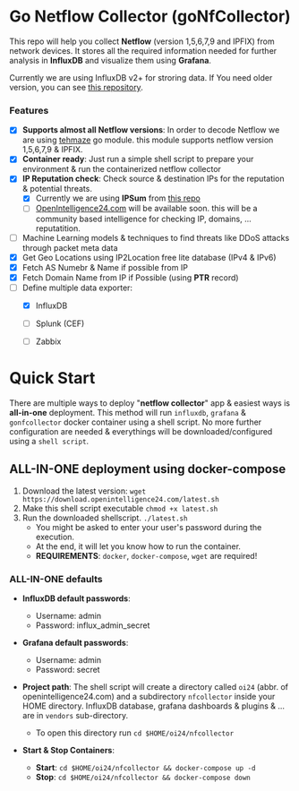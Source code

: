 <!-- # Go Netflow Collector
Is a go module that collect netflows from version 1 to 9 and also IPFIX.

It can export it to many other services like InfluxDB



# Test Netflow Dummy data
```docker run -it --rm networkstatic/nflow-generator -t 192.168.43.116 -p 6859```



# usage example
```
NFC_DEBUG="true" NFC_LISTEN_ADDRESS="0.0.0.0" NFC_LISTEN_PORT="6859" NFC_INFLUXDB_HOST="127.0.0.1" NFC_INFLUX_PORT="8086" NFC_INFLUXDB_TOKEN="JAD5kZ0n3GAQ3jdpe17NT5_NUg73GOvdjZjhxOMiJMx1cZyvLz-4DuR7K8xyRGlPcNQXLqrUTY20lWqbRiK--w==" NFC_INFLUXDB_BUCKET="nfCollector" NFC_INFLUXDB_ORG="MJMOHEBBI" NFC_IP_REPTATION_IPSUM="/opt/nfcollector/vendors/ipsum/ipsum.txt"  NFC_IP2L_ASN="/opt/nfcollector/vendors/ip2location/db/IP2LOCATION-LITE-ASN.IPV6.CSV/IP2LOCATION-LITE-ASN.IPV6.CSV" NFC_IP2L_IP="/opt/nfcollector/vendors/ip2location/db/IP2LOCATION-LITE-DB11.IPV6.BIN/IP2LOCATION-LITE-DB11.IPV6.BIN" NFC_IP2L_PROXY="/opt/nfcollector/vendors/ip2location/db/IP2PROXY-LITE-PX10.IPV6.CSV/IP2PROXY-LITE-PX10.IPV6.CSV" NFC_LOG_FILE="/tml/log.tmp" NFC_IP2L_LOCAL="/opt/nfcollector/vendors/ip2location/local-db/local.csv" go run cmd/collector/main.go
```


#remove
```
docker exec -it influxdb influx delete --org MJMOHEBBI --bucket nfCollector --start '2021-03-01T00:00:00.00Z' --stop '2021-05-29T00:00:00.00Z' --token VL-OzGDlxHlPjMUJM9nQeTWDQ5vcChicnXkVl_vowLud631Exc_seL62sLjq_9Pj5I5KO0i-5EfFdcspElV63A==
```



# build image

```
docker build --pull --rm -f "DockerFile" -t gonfcollector:beta "."
``` -->


# Go Netflow Collector (goNfCollector)
This repo will help you collect **Netflow** (version 1,5,6,7,9 and IPFIX) from network devices. It stores all the required information needed for further analysis in **InfluxDB** and visualize them using **Grafana**.

Currently we are using InfluxDB v2+ for stroring data. If You need older version, you can see [this repository](https://github.com/javadmohebbi/nfCollector).


### Features
- [X] **Supports almost all Netflow versions**: In order to decode Netflow we are using [tehmaze](https://github.com/tehmaze/netflow) go module. this module supports netflow version 1,5,6,7,9 & IPFIX.
- [X] **Container ready**: Just run a simple shell script to prepare your environment & run the containerized netflow collector
- [X] **IP Reputation check**: Check source & destination IPs for the reputation & potential threats.
    - [X] Currently we are using **IPSum** from [this repo](https://github.com/stamparm/ipsum)
    - [ ] [OpenIntelligence24.com](https://openIntelligence24.com) will be available soon. this will be a community based intelligence for checking IP, domains, ... reputatition.
- [ ] Machine Learning models & techniques to find threats like DDoS attacks through packet meta data
- [X] Get Geo Locations using IP2Location free lite database (IPv4 & IPv6)
- [X] Fetch AS Numebr & Name if possible from IP
- [X] Fetch Domain Name from IP if Possible (using **PTR** record)
- [ ] Define multiple data exporter:
  - [X] InfluxDB
  - [ ] Splunk (CEF)
  - [ ] Zabbix


# Quick Start
There are multiple ways to deploy "**netflow collector**" app & easiest ways is **all-in-one** deployment. This method will run `influxdb`, `grafana` & `gonfcollector` docker container using a shell script. No more further configuration are needed & everythings will be downloaded/configured using a `shell script`.

## ALL-IN-ONE deployment using docker-compose
1. Download the latest version:
  ```wget https://download.openintelligence24.com/latest.sh```
2. Make this shell script executable
  ```chmod +x latest.sh```
3. Run the downloaded shellscript.
  ```./latest.sh```
   - You might be asked to enter your user's password during the execution.
   - At the end, it will let you know how to run the container.
   - **REQUIREMENTS**: `docker`, `docker-compose`, `wget` are required!

### ALL-IN-ONE defaults
- **InfluxDB default passwords**:
  - Username: admin
  - Password: influx_admin_secret

- **Grafana default passwords**:
  - Username: admin
  - Password: secret

- **Project path**: The shell script will create a directory called `oi24` (abbr. of openintelligence24.com) and a subdirectory `nfcollector` inside your HOME directory. InfluxDB database, grafana dashboards & plugins & ... are in `vendors` sub-directory.
  - To open this directory run `cd $HOME/oi24/nfcollector`

- **Start & Stop Containers**:
  - **Start**:  `cd $HOME/oi24/nfcollector && docker-compose up -d`
  - **Stop**:  `cd $HOME/oi24/nfcollector && docker-compose down`
